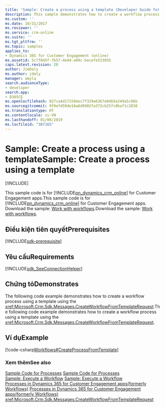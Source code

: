```yaml
---
title: 'Sample: Create a process using a template (Developer Guide for Dynamics 365 for Customer Engagement apps) | MicrosoftDocs'
description: This sample demonstrates how to create a workflow process using a template using the CreateWorkflowFromTemplateRequest
ms.custom: ''
ms.date: 10/31/2017
ms.reviewer: ''
ms.service: crm-online
ms.suite: ''
ms.tgt_pltfrm: ''
ms.topic: samples
applies_to:
- Dynamics 365 for Customer Engagement (online)
ms.assetid: 5c7f045f-7b57-4e44-a99c-becefe533035
caps.latest.revision: 20
author: JimDaly
ms.author: jdaly
manager: amyla
search.audienceType:
- developer
search.app:
- D365CE
ms.openlocfilehash: 027ca4d171594ec7f329a6367e04b5e249a5c96b
ms.sourcegitcommit: 9f0efd59de16a6d9902fa372cb25fc0baf1c2838
ms.translationtype: HT
ms.contentlocale: vi-VN
ms.lasthandoff: 01/08/2019
ms.locfileid: "387165"
---
```

# <a name="sample-create-a-process-using-a-template"></a><span data-ttu-id="7b9e2-103">Sample: Create a process using a template</span><span class="sxs-lookup"><span data-stu-id="7b9e2-103">Sample: Create a process using a template</span></span>

[!INCLUDE[](../includes/cc_applies_to_update_9_0_0.md)]

<span data-ttu-id="7b9e2-104">This sample code is for [!INCLUDE[pn_dynamics_crm_online](../includes/pn-dynamics-crm-online.md)] for Customer Engagement apps.</span><span class="sxs-lookup"><span data-stu-id="7b9e2-104">This sample code is for [!INCLUDE[pn_dynamics_crm_online](../includes/pn-dynamics-crm-online.md)] for Customer Engagement apps.</span></span> <span data-ttu-id="7b9e2-105">Download the sample: [Work with workflows](https://code.msdn.microsoft.com/Work-with-workflows-edf8f3bf).</span><span class="sxs-lookup"><span data-stu-id="7b9e2-105">Download the sample: [Work with workflows](https://code.msdn.microsoft.com/Work-with-workflows-edf8f3bf).</span></span>

## <a name="prerequisites"></a><span data-ttu-id="7b9e2-106">Điều kiện tiên quyết</span><span class="sxs-lookup"><span data-stu-id="7b9e2-106">Prerequisites</span></span>
[!INCLUDE[sdk-prerequisite](../includes/sdk-prerequisite.md)]
  
## <a name="requirements"></a><span data-ttu-id="7b9e2-107">Yêu cầu</span><span class="sxs-lookup"><span data-stu-id="7b9e2-107">Requirements</span></span>  
[!INCLUDE[sdk_SeeConnectionHelper](../includes/sdk-seeconnectionhelper.md)]
  
## <a name="demonstrates"></a><span data-ttu-id="7b9e2-108">Chứng tỏ</span><span class="sxs-lookup"><span data-stu-id="7b9e2-108">Demonstrates</span></span>  
 <span data-ttu-id="7b9e2-109">The following code example demonstrates how to create a workflow process using a template using the <xref:Microsoft.Crm.Sdk.Messages.CreateWorkflowFromTemplateRequest>.</span><span class="sxs-lookup"><span data-stu-id="7b9e2-109">The following code example demonstrates how to create a workflow process using a template using the <xref:Microsoft.Crm.Sdk.Messages.CreateWorkflowFromTemplateRequest>.</span></span>  
  
## <a name="example"></a><span data-ttu-id="7b9e2-110">Ví dụ</span><span class="sxs-lookup"><span data-stu-id="7b9e2-110">Example</span></span>  
 [!code-csharp[Workflows#CreateProcessFromTemplate](../snippets/csharp/CRMV8/workflows/cs/createprocessfromtemplate.cs#createprocessfromtemplate)]  
  
### <a name="see-also"></a><span data-ttu-id="7b9e2-111">Xem thêm</span><span class="sxs-lookup"><span data-stu-id="7b9e2-111">See also</span></span>  
 <span data-ttu-id="7b9e2-112">[Sample Code for Processes](sample-code-processes.md) </span><span class="sxs-lookup"><span data-stu-id="7b9e2-112">[Sample Code for Processes](sample-code-processes.md) </span></span>  
 <span data-ttu-id="7b9e2-113">[Sample: Execute a Workflow](sample-run-workflow.md) </span><span class="sxs-lookup"><span data-stu-id="7b9e2-113">[Sample: Execute a Workflow](sample-run-workflow.md) </span></span>  
 <span data-ttu-id="7b9e2-114">[Processes in Dynamics 365 for Customer Engagement apps(formerly Workflows)](automate-business-processes-customer-engagement.md) </span><span class="sxs-lookup"><span data-stu-id="7b9e2-114">[Processes in Dynamics 365 for Customer Engagement apps(formerly Workflows)](automate-business-processes-customer-engagement.md) </span></span>  
 <xref:Microsoft.Crm.Sdk.Messages.CreateWorkflowFromTemplateRequest>
